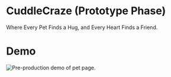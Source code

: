 # CuddleCraze (Prototype Phase)

Where Every Pet Finds a Hug, and Every Heart Finds a Friend.

# Demo

![Pre-production demo of pet page.](./resources/demo_3.png)